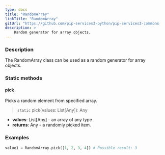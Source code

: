 ```yaml
---
type: docs
title: "RandomArray"
linkTitle: "RandomArray"
gitUrl: "https://github.com/pip-services3-python/pip-services3-commons-python"
description: >
    Random generator for array objects.
---
```


### Description

The RandomArray class can be used as a random generator for array objects.

### Static methods

#### pick
Picks a random element from specified array.

> `static` pick(values: List[Any]): Any

- **values**: List[Any] - an array of any type
- **returns**: Any - a randomly picked item.

### Examples

```python
value1 = RandomArray.pick([1, 2, 3, 4]) # Possible result: 3

```
